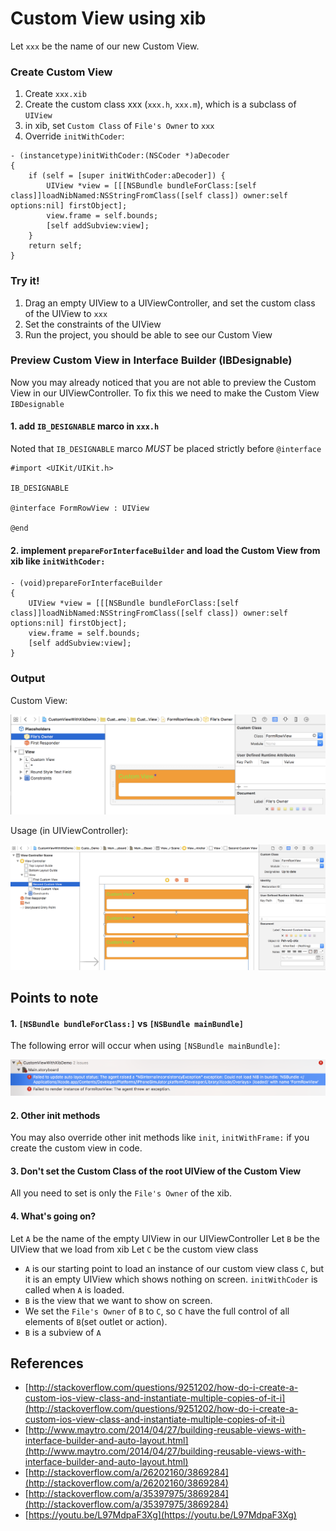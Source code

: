 # Custom View using xib

Let `xxx` be the name of our new Custom View.

### Create Custom View

1. Create `xxx.xib`
2. Create the custom class xxx \(`xxx.h`, `xxx.m`\), which is a subclass of `UIView`
3. in xib, set `Custom Class` of `File's Owner` to `xxx`
4. Override `initWithCoder`:

```text
- (instancetype)initWithCoder:(NSCoder *)aDecoder
{
    if (self = [super initWithCoder:aDecoder]) {
        UIView *view = [[[NSBundle bundleForClass:[self class]]loadNibNamed:NSStringFromClass([self class]) owner:self options:nil] firstObject];
        view.frame = self.bounds;
        [self addSubview:view];
    }
    return self;
}
```

### Try it!

1. Drag an empty UIView to a UIViewController, and set the custom class of the UIView to `xxx`
2. Set the constraints of the UIView
3. Run the project, you should be able to see our Custom View

### Preview Custom View in Interface Builder \(IBDesignable\)

Now you may already noticed that you are not able to preview the Custom View in our UIViewController. To fix this we need to make the Custom View `IBDesignable`

#### 1. add `IB_DESIGNABLE` marco in `xxx.h`

Noted that `IB_DESIGNABLE` marco _MUST_ be placed strictly before `@interface`

```text
#import <UIKit/UIKit.h>

IB_DESIGNABLE

@interface FormRowView : UIView

@end
```

#### 2. implement `prepareForInterfaceBuilder` and load the Custom View from xib like `initWithCoder:`

```text
- (void)prepareForInterfaceBuilder
{
    UIView *view = [[[NSBundle bundleForClass:[self class]]loadNibNamed:NSStringFromClass([self class]) owner:self options:nil] firstObject];
    view.frame = self.bounds;
    [self addSubview:view];
}
```

### Output

Custom View:

![Custom View](../.gitbook/assets/custom-view-using-xib-custom-view.png)

Usage \(in UIViewController\):

![Usage](../.gitbook/assets/custom-view-using-xib-viewcontroller.png)

## Points to note

#### 1. `[NSBundle bundleForClass:]` vs `[NSBundle mainBundle]`

The following error will occur when using `[NSBundle mainBundle]`:

![NSBundle Error](../.gitbook/assets/custom-view-using-xib-nsbundle-error.png)

#### 2. Other init methods

You may also override other init methods like `init`, `initWithFrame:` if you create the custom view in code.

#### 3. Don't set the Custom Class of the root UIView of the Custom View

All you need to set is only the `File's Owner` of the xib.

#### 4. What's going on?

Let `A` be the name of the empty UIView in our UIViewController Let `B` be the UIView that we load from xib Let `C` be the custom view class

* `A` is our starting point to load an instance of our custom view class `C`, but it is an empty UIView which shows nothing on screen. `initWithCoder` is called when `A` is loaded.
* `B` is the view that we want to show on screen.
* We set the `File's Owner` of `B` to `C`, so `C` have the full control of all elements of `B`\(set outlet or action\).
* `B` is a subview of `A`

## References

* [http://stackoverflow.com/questions/9251202/how-do-i-create-a-custom-ios-view-class-and-instantiate-multiple-copies-of-it-i](http://stackoverflow.com/questions/9251202/how-do-i-create-a-custom-ios-view-class-and-instantiate-multiple-copies-of-it-i)
* [http://www.maytro.com/2014/04/27/building-reusable-views-with-interface-builder-and-auto-layout.html](http://www.maytro.com/2014/04/27/building-reusable-views-with-interface-builder-and-auto-layout.html)
* [http://stackoverflow.com/a/26202160/3869284](http://stackoverflow.com/a/26202160/3869284)
* [http://stackoverflow.com/a/35397975/3869284](http://stackoverflow.com/a/35397975/3869284)
* [https://youtu.be/L97MdpaF3Xg](https://youtu.be/L97MdpaF3Xg)

